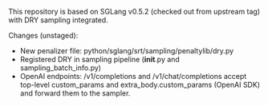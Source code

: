 This repository is based on SGLang v0.5.2 (checked out from upstream tag) with DRY sampling integrated.

Changes (unstaged):
- New penalizer file: python/sglang/srt/sampling/penaltylib/dry.py
- Registered DRY in sampling pipeline (__init__.py and sampling_batch_info.py)
- OpenAI endpoints: /v1/completions and /v1/chat/completions accept top-level custom_params and extra_body.custom_params (OpenAI SDK) and forward them to the sampler.
